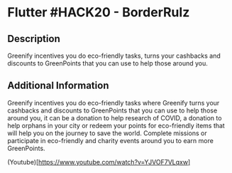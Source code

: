 # Flutter #HACK20 - BorderRulz

## Description

Greenify incentives you do eco-friendly tasks, turns your cashbacks and discounts to GreenPoints that you can use to help those around you.

## Additional Information

Greenify incentives you do eco-friendly tasks where Greenify turns your cashbacks and discounts to GreenPoints that you can use to help those around you, it can be a donation to help research of COVID, a donation to help orphans in your city or redeem your points for eco-friendly items that will help you on the journey to save the world. Complete missions or participate in eco-friendly and charity events around you to earn more GreenPoints.


(Youtube)[https://www.youtube.com/watch?v=YJVOF7VLqxw]